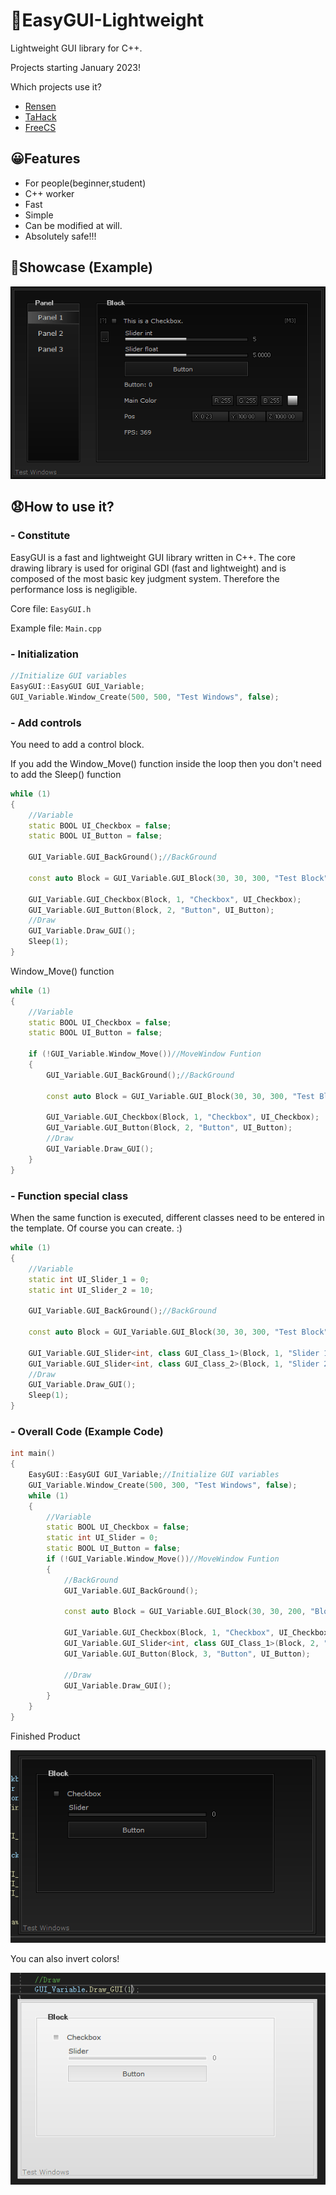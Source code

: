 # 🤖EasyGUI-Lightweight
Lightweight GUI library for C++.

Projects starting January 2023!


Which projects use it?
- [Rensen](https://github.com/Coslly/Rensen.git)
- [TaHack](https://github.com/Coslly/TaHack.git)
- [FreeCS](https://github.com/Coslly/FreeCS.git)
## 😀Features
- For people(beginner,student)
- C++ worker
- Fast
- Simple
- Can be modified at will.
- Absolutely safe!!!
## 🥰Showcase (Example)
![image](https://github.com/Coslly/EasyGUI-Lightweight/blob/main/Show/ShowCase.png?raw=true)
## 😧How to use it?
### - Constitute
EasyGUI is a fast and lightweight GUI library written in C++. The core drawing library is used for original GDI (fast and lightweight) and is composed of the most basic key judgment system. Therefore the performance loss is negligible.

Core file: `EasyGUI.h`

Example file: `Main.cpp`
### - Initialization
```cpp
//Initialize GUI variables
EasyGUI::EasyGUI GUI_Variable;
GUI_Variable.Window_Create(500, 500, "Test Windows", false);
```
### - Add controls
You need to add a control block.

If you add the Window_Move() function inside the loop then you don't need to add the Sleep() function
```cpp
while (1)
{
    //Variable
    static BOOL UI_Checkbox = false;
    static BOOL UI_Button = false;

    GUI_Variable.GUI_BackGround();//BackGround

    const auto Block = GUI_Variable.GUI_Block(30, 30, 300, "Test Block");//Block

    GUI_Variable.GUI_Checkbox(Block, 1, "Checkbox", UI_Checkbox);
    GUI_Variable.GUI_Button(Block, 2, "Button", UI_Button);
    //Draw
    GUI_Variable.Draw_GUI();
    Sleep(1);
}
```
Window_Move() function
```cpp
while (1)
{
    //Variable
    static BOOL UI_Checkbox = false;
    static BOOL UI_Button = false;

    if (!GUI_Variable.Window_Move())//MoveWindow Funtion
    {
        GUI_Variable.GUI_BackGround();//BackGround

        const auto Block = GUI_Variable.GUI_Block(30, 30, 300, "Test Block");//Block

        GUI_Variable.GUI_Checkbox(Block, 1, "Checkbox", UI_Checkbox);
        GUI_Variable.GUI_Button(Block, 2, "Button", UI_Button);
        //Draw
        GUI_Variable.Draw_GUI();
    }
}
```
### - Function special class
When the same function is executed, different classes need to be entered in the template. Of course you can create. :)
```cpp
while (1)
{
    //Variable
    static int UI_Slider_1 = 0;
    static int UI_Slider_2 = 10;

    GUI_Variable.GUI_BackGround();//BackGround

    const auto Block = GUI_Variable.GUI_Block(30, 30, 300, "Test Block");//Block

    GUI_Variable.GUI_Slider<int, class GUI_Class_1>(Block, 1, "Slider 1", 0, 10, UI_Slider_1);
    GUI_Variable.GUI_Slider<int, class GUI_Class_2>(Block, 1, "Slider 2", 0, 10, UI_Slider_2);
    //Draw
    GUI_Variable.Draw_GUI();
    Sleep(1);
}
```
### - Overall Code (Example Code)
```cpp
int main()
{
    EasyGUI::EasyGUI GUI_Variable;//Initialize GUI variables
    GUI_Variable.Window_Create(500, 300, "Test Windows", false);
    while (1)
    {
        //Variable
        static BOOL UI_Checkbox = false;
        static int UI_Slider = 0;
        static BOOL UI_Button = false;
        if (!GUI_Variable.Window_Move())//MoveWindow Funtion
        {
            //BackGround
            GUI_Variable.GUI_BackGround();

            const auto Block = GUI_Variable.GUI_Block(30, 30, 200, "Block");//Block

            GUI_Variable.GUI_Checkbox(Block, 1, "Checkbox", UI_Checkbox);
            GUI_Variable.GUI_Slider<int, class GUI_Class_1>(Block, 2, "Slider", 0, 10, UI_Slider);
            GUI_Variable.GUI_Button(Block, 3, "Button", UI_Button);

            //Draw
            GUI_Variable.Draw_GUI();
        }
    }
}
```
Finished Product

![image](https://github.com/Coslly/EasyGUI-Lightweight/blob/main/Show/OverallCode1.png?raw=true)

You can also invert colors!

![image](https://github.com/Coslly/EasyGUI-Lightweight/blob/main/Show/OverallCode2.png?raw=true)
